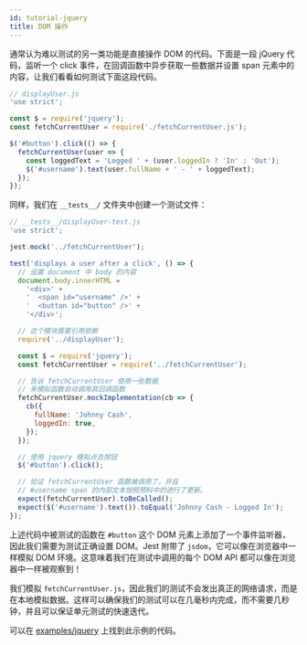 ```yaml
---
id: tutorial-jquery
title: DOM 操作
---
```


通常认为难以测试的另一类功能是直接操作 DOM 的代码。下面是一段 jQuery 代码，监听一个 click 事件，在回调函数中异步获取一些数据并设置 span 元素中的内容，让我们看看如何测试下面这段代码。

```javascript
// displayUser.js
'use strict';

const $ = require('jquery');
const fetchCurrentUser = require('./fetchCurrentUser.js');

$('#button').click(() => {
  fetchCurrentUser(user => {
    const loggedText = 'Logged ' + (user.loggedIn ? 'In' : 'Out');
    $('#username').text(user.fullName + ' - ' + loggedText);
  });
});
```

同样，我们在 `__tests__/` 文件夹中创建一个测试文件：

```javascript
// __tests__/displayUser-test.js
'use strict';

jest.mock('../fetchCurrentUser');

test('displays a user after a click', () => {
  // 设置 document 中 body 的内容
  document.body.innerHTML =
    '<div>' +
    '  <span id="username" />' +
    '  <button id="button" />' +
    '</div>';

  // 这个模块需要引用依赖
  require('../displayUser');

  const $ = require('jquery');
  const fetchCurrentUser = require('../fetchCurrentUser');

  // 告诉 fetchCurrentUser 使用一些数据
  // 来模拟函数自动调用其回调函数
  fetchCurrentUser.mockImplementation(cb => {
    cb({
      fullName: 'Johnny Cash',
      loggedIn: true,
    });
  });

  // 使用 jquery 模拟点击按钮
  $('#button').click();

  // 验证 fetchCurrentUser 函数被调用了，并且
  // #username span 的内部文本按照预料中的进行了更新。
  expect(fetchCurrentUser).toBeCalled();
  expect($('#username').text()).toEqual('Johnny Cash - Logged In');
});
```

上述代码中被测试的函数在 `#button` 这个 DOM 元素上添加了一个事件监听器，因此我们需要为测试正确设置 DOM。Jest 附带了 `jsdom`，它可以像在浏览器中一样模拟 DOM 环境。这意味着我们在测试中调用的每个 DOM API 都可以像在浏览器中一样被观察到！

我们模拟 `fetchCurrentUser.js`，因此我们的测试不会发出真正的网络请求，而是在本地模拟数据。这样可以确保我们的测试可以在几毫秒内完成，而不需要几秒钟，并且可以保证单元测试的快速迭代。

可以在 [examples/jquery](https://github.com/facebook/jest/tree/master/examples/jquery) 上找到此示例的代码。
